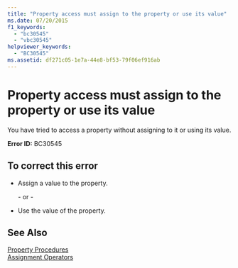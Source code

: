 ```yaml
---
title: "Property access must assign to the property or use its value"
ms.date: 07/20/2015
f1_keywords: 
  - "bc30545"
  - "vbc30545"
helpviewer_keywords: 
  - "BC30545"
ms.assetid: df271c05-1e7a-44e8-bf53-79f06ef916ab
---
```

# Property access must assign to the property or use its value
You have tried to access a property without assigning to it or using its value.
  
 **Error ID:** BC30545  
  
## To correct this error  
  
-   Assign a value to the property.  
  
     \- or -  
  
-   Use the value of the property.  
  
## See Also  
 [Property Procedures](../../visual-basic/programming-guide/language-features/procedures/property-procedures.md)  
 [Assignment Operators](../../visual-basic/language-reference/operators/assignment-operators.md)
